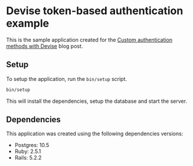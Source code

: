 # Devise token-based authentication example

This is the sample application created for the [Custom authentication methods with Devise](http://blog.plataformatec.com.br/2019/01/custom-authentication-methods-with-devise/) blog post.

## Setup
To setup the application, run the `bin/setup` script.

```bash
bin/setup
```

This will install the dependencies, setup the database and start the server.

## Dependencies
This application was created using the following dependencies versions:

- Postgres: 10.5
- Ruby: 2.5.1
- Rails: 5.2.2
